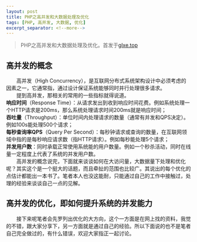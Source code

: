 ```yaml
---
layout: post
title: PHP之高并发和大数据处理及优化
tags: [PHP, 高并发, 大数据, 优化]
excerpt_separator: <!--more-->
---
```




>PHP之高并发和大数据处理及优化。首发于[glxe.top](//glxe.top/2018/06/21/PHP-High-Concurrency.html)  

## 高并发的概念  
　　高并发（High Concurrency），是互联网分布式系统架构设计中必须考虑的因素之一，它通常指，通过设计保证系统能够同时并行处理很多请求。  
　　提到高并发，那相关的常用的一些指标就得说道。  
**响应时间**（Response Time）：从请求发出到收到响应时间花费。例如系统处理一个HTTP请求是200ms，那么系统处理请求时间200ms就是响应时间；  
**吞吐量**（Throughput）：单位时间内处理请求的数量（通常有并发和QPS决定）。例如100s能处理500个请求；  
**每秒查询率QPS**（Query Per Second）：每秒钟请求或查询的数量，在互联网领域中指的是每秒响应请求数（指HTTP请求）。例如每秒能处理5个请求；  
**并发用户数**：同时承载正常使用系统能的用户数量。例如一个秒杀活动，同时在线量一定程度上代表了系统的并发用户数。  
　　高并发的概念说完，下面就来谈谈如何在大访问量，大数据量下处理和优化呢？其实这个是一个挺大的话题，而且牵扯的范围也比较广。其说出的每个优化的点估计都能出一本书了。笔者本人也没这能耐，只能通过自己的工作中接触过，处理的经验来谈谈自己一点的见解。  

## 高并发的优化，即如何提升系统的并发能力
　　接下来呢笔者会先罗列出优化的大方向，这个一方面是在网上找的资料，我觉的不错，跟大家分享下，另一方面就是通过自己的经验。所以下面说的也不是笔者自己完全做过的，有什么错误，欢迎大家指正一起讨论。